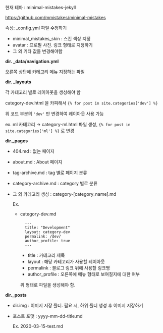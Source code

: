 현재 테마 : minimal-mistakes-jekyll

https://github.com/mmistakes/minimal-mistakes



속성: _config.yml 파일 수정하기

- minimal_mistakes_skin : 스킨 색상 지정
- avatar : 프로필 사진. 링크 형태로 지정하기
- 그 외 기타 값들 변경해야함



**dir. _data/navigation.yml**

오른쪽 상단에 카테고리 메뉴 지정하는 파일



**dir. _layouts**

각 카테고리 별로 레이아웃을 생성해야 함

category-dev.html 을 카피해서 `{% for post in site.categories['dev'] %}`

위 코드 부분의 `'dev'` 만 변경하여 레이아웃 사용 가능

ex. ml 카테고리 → category-ml.html 파일 생성,  `{% for post in site.categories['ml'] %}` 로 변경



**dir._pages**

- 404.md : 없는 페이지
- about.md : About 페이지
- tag-archive.md : tag 별로 페이지 분류
- category-archive.md : category 별로 분류
- 그 외 카테고리 생성 : category-[category_name].md

    Ex.

    - category-dev.md

            ---
            title: "Development"
            layout: category-dev
            permalink: /dev/
            author_profile: true
            ---

        - title : 카테고리 제목
        - layout : 해당 카테고리가 사용할 레이아웃
        - permalink : 블로그 링크 뒤에 사용할 링크명
        - author_profile : 오른쪽에 메뉴 형태로 보여질지에 대한 여부

        위 형태로 파일을 생성해야 함.



**dir._posts**

- dir.img : 이미지 저장 폴더. 필요 시, 하위 폴더 생성 후 이미지 저장하기
- 포스트 포맷 : yyyy-mm-dd-title.md

    Ex. 2020-03-15-test.md
